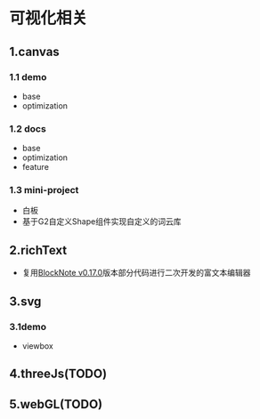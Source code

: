 # 可视化相关

## 1.canvas

### 1.1 demo
- base
- optimization
### 1.2 docs
- base
- optimization
- feature
### 1.3 mini-project
- 白板
- 基于G2自定义Shape组件实现自定义的词云库
  
## 2.richText
  - 复用[BlockNote v0.17.0](https://github.com/TypeCellOS/BlockNote)版本部分代码进行二次开发的富文本编辑器

## 3.svg

### 3.1demo
- viewbox

## 4.threeJs(TODO)

## 5.webGL(TODO)
